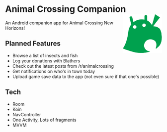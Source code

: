 # Animal Crossing Companion  <img src="app/src/main/res/drawable-v24/animal_crossing_android.png" width="125" height="125" align="right"> 

An Android companion app for Animal Crossing New Horizons!

## Planned Features
* Browse a list of insects and fish 
* Log your donations with Blathers
* Check out the latest posts from /r/animalcrossing
* Get notifications on who's in town today
* Upload game save data to the app (not even sure if that one's possible)

## Tech
* Room
* Koin
* NavController
* One Activity, Lots of fragments
* MVVM
